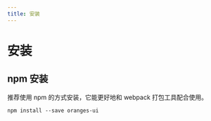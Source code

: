 ```yaml
---
title: 安装
---
```


# 安装

## npm 安装
推荐使用 npm 的方式安装，它能更好地和 webpack 打包工具配合使用。
```
npm install --save oranges-ui
```